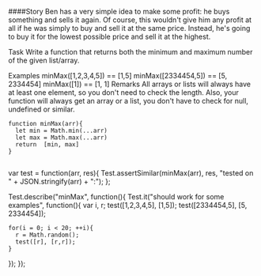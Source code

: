 
####Story
Ben has a very simple idea to make some profit: he buys something and sells it again. Of course, this wouldn't give him any profit at all if he was simply to buy and sell it at the same price. Instead, he's going to buy it for the lowest possible price and sell it at the highest.

Task
Write a function that returns both the minimum and maximum number of the given list/array.

Examples
minMax([1,2,3,4,5])   == [1,5]
minMax([2334454,5])   == [5, 2334454]
minMax([1])           == [1, 1]
Remarks
All arrays or lists will always have at least one element, so you don't need to check the length. Also, your function will always get an array or a list, you don't have to check for null, undefined or similar.

```
function minMax(arr){
  let min = Math.min(...arr)
  let max = Math.max(...arr)
  return  [min, max]
}


```


var test = function(arr, res){
  Test.assertSimilar(minMax(arr), res, "tested on " + JSON.stringify(arr) + ":");
};

Test.describe("minMax", function(){
  Test.it("should work for some examples", function(){
    var i, r;
    test([1,2,3,4,5], [1,5]);
    test([2334454,5], [5, 2334454]);
    
    for(i = 0; i < 20; ++i){
      r = Math.random();
      test([r], [r,r]);
    }   
  });
});
